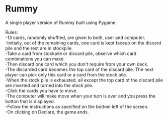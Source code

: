 # Rummy
A single player version of Rummy built using Pygame. 


Rules:\
-13 cards, randomly shuffled, are given to both, user and computer.\
-Initially, out of the remaining cards, one card is kept faceup on the discard pile and the rest are in stockpile.\
-Take a card from stockpile or discard pile, observe which card combinations you can make.\
-Then discard one card which you don't require from your own deck.\
-The discarded card becomes the top card of the discard pile. The next player can pick only this card or a card from the stock pile.\
-When the stock pile is exhausted, all except the top card of the discard pile are inverted and turned into the stock pile.\
-Click the cards you have to move.\
-The computer will make move when your turn is over and you press the button that is displayed.\
-Follow the instructions as specified on the bottom left of the screen.\
-On clicking on Declare, the game ends.


